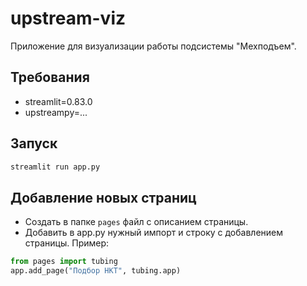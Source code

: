 # upstream-viz
Приложение для визуализации работы подсистемы "Мехподъем".

## Требования

- streamlit=0.83.0
- upstreampy=...

## Запуск
```bash
streamlit run app.py
```

## Добавление новых страниц

- Создать в папке `pages` файл с описанием страницы.
- Добавить в app.py нужный импорт и строку с добавлением страницы. Пример:
```python
from pages import tubing
app.add_page("Подбор НКТ", tubing.app)
```
